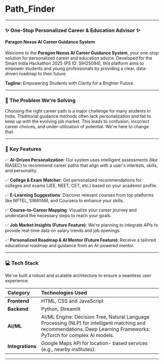 # Path_Finder

-----

### **✨ One-Stop Personalized Career & Education Advisor ✨**

#### **Paragon Nexus AI Career Guidance System**

Welcome to the **Paragon Nexus AI Career Guidance System**, your one-stop solution for personalized career and education advice. Developed for the Smart India Hackathon 2025 (PS ID: SIH25094), this platform aims to empower students and young professionals by providing a clear, data-driven roadmap to their future.

**Tagline:** Empowering Students with Clarity for a Brighter Future.

-----

### **🚀 The Problem We're Solving**

Choosing the right career path is a major challenge for many students in India. Traditional guidance methods often lack personalization and fail to keep up with the evolving job market. This leads to confusion, incorrect career choices, and under-utilization of potential. We're here to change that.

-----

### **🌟 Key Features**

✅ **AI-Driven Personalization**: Our system uses intelligent assessments (like RIASEC) to recommend career paths that align with a user's interests, skills, and personality.

✅ **College & Exam Matcher**: Get personalized recommendations for colleges and exams (JEE, NEET, CET, etc.) based on your academic profile.

✅ **E-Learning Suggestions**: Discover relevant courses from top platforms like NPTEL, SWAYAM, and Coursera to enhance your skills.

✅ **Course-to-Career Mapping**: Visualize your career journey and understand the necessary steps to reach your goals.

✅ **Job Market Insights (Future Feature)**: We're planning to integrate APIs to provide real-time data on salary trends and job openings.

✅ **Personalized Roadmap & AI Mentor (Future Feature)**: Receive a tailored educational roadmap and guidance from an AI-powered mentor.

-----

### **💻 Tech Stack**

We've built a robust and scalable architecture to ensure a seamless user experience.

| Category | Technologies Used |
| :--- | :--- |
| **Frontend** |  HTML, CSS and JavaScript |
| **Backend** | Python, Streamlit|
| **AI/ML** | AI/ML Engine: Decision Tree, Natural Language Processing (NLP) for intelligent matching and recommendations. Deep Learning Frameworks: PyTorch for complex AI models. |
| **Integrations**| Google Maps API for location- based services (e.g., nearby institutes). |

-----
